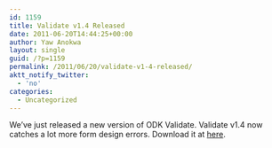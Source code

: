 ```yaml
---
id: 1159
title: Validate v1.4 Released
date: 2011-06-20T14:44:25+00:00
author: Yaw Anokwa
layout: single
guid: /?p=1159
permalink: /2011/06/20/validate-v1-4-released/
aktt_notify_twitter:
  - 'no'
categories:
  - Uncategorized
---
```

We&#8217;ve just released a new version of ODK Validate. Validate v1.4 now catches a lot more form design errors. Download it at [here](/downloads/).